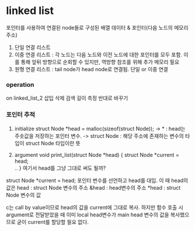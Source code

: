 # linked list
포인터를 사용하여 연결된 node들로 구성된 배열
데이터 & 포인터(다음 노드의 메모리 주소)

1. 단일 연결 리스트
2. 이중 연결 리스트 : 각 노드는 다음 노드와 이전 노드에 대한 포인터를 모두 포함. 이를 통해 앞뒤 방향으로 순회할 수 있지만, 역방향 참조를 위해 추가 메모리 필요
3. 원형 연결 리스트 : tail node가 head node로 연결됨. 단일 or 이중 연결

### operation
on linked_list_2
삽입
삭제
검색
길이 측정
반대로 바꾸기

### 포인터 추적
1. initialize
struct Node *head = malloc(sizeof(struct Node));
-> * : head는 주솟값을 저장하는 포인터 변수.
-> struct Node : 해당 주소에 존재하는 변수의 타입이 struct Node 타입이란 뜻

2. argument
void print_list(struct Node *head)
{
    struct Node *current = head;  
    ..
}
여기서 head를 그냥 그대로 써도 될까?

struct Node *current = head;
포인터 변수를 선언하고 head를 대입. 이 때 head의 값은
head : struct Node 변수의 주소
&head : head변수의 주소
*head : struct Node 변수의 값

c는 call by value이므로 head의 값을 current에 그대로 복사.
하지만 함수 호출 시 argument로 전달받았을 때 이미 local head변수가 main head 변수의 값을 복사했으므로
굳이 current를 할당할 필요 없다.